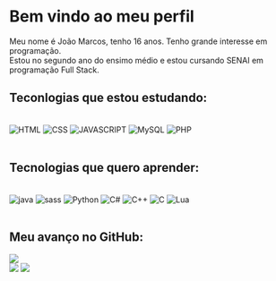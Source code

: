 # Bem vindo ao meu perfil
Meu nome é João Marcos, tenho 16 anos. Tenho grande interesse em programação.<br>
Estou no segundo ano do ensimo médio e estou cursando SENAI em programação Full Stack.<br>

## Teconlogias que estou estudando:
<div style="display_inline_block"><br/>
  <img align="center" alt="HTML" src="https://img.shields.io/badge/HTML5-E34F26?style=for-the-badge&logo=html5&logoColor=white"/>
  <img align="center" alt="CSS" src="https://img.shields.io/badge/CSS3-1572B6?style=for-the-badge&logo=css3&logoColor=white"/>
  <img align="center" alt="JAVASCRIPT" src="https://img.shields.io/badge/JavaScript-F7DF1E?style=for-the-badge&logo=javascript&logoColor=black"/>
  <img align="center" alt="MySQL" src="https://img.shields.io/badge/MySQL-5E4B56?style=for-the-badge&logo=mysql&logoColor=white"/>
  <img align="center" alt="PHP" src="https://img.shields.io/badge/PHP-777BB4?style=for-the-badge&logo=php&logoColor=white"/>
</div> <br>

## Tecnologias que quero aprender:
 <div style="display_inline_block"><br/>
  <img align="center" alt="java" src="https://img.shields.io/badge/Java-ED8B00?style=for-the-badge&logo=openjdk&logoColor=white"/>
  <img align="center" alt="sass" src="https://img.shields.io/badge/Sass-CC6699?style=for-the-badge&logo=sass&logoColor=white"/>
  <img align="center" alt="Python" src="https://img.shields.io/badge/Python-14354C?style=for-the-badge&logo=python&logoColor=white"/>
  <img align="center" alt="C#" src="https://img.shields.io/badge/C%23-239120?style=for-the-badge&logo=c-sharp&logoColor=white"/>
  <img align="center" alt="C++" src="https://img.shields.io/badge/C%2B%2B-00599C?style=for-the-badge&logo=c%2B%2B&logoColor=white"/>
  <img align="center" alt="C" src="https://img.shields.io/badge/C-00599C?style=for-the-badge&logo=c&logoColor=white"/>
  <img align="center" alt="Lua" src="https://img.shields.io/badge/Lua-2C2D72?style=for-the-badge&logo=lua&logoColor=white"/>
 </div> <br>
 
## Meu avanço no GitHub: 

![](https://github-readme-streak-stats.herokuapp.com/?user=joao-sant-ana&theme=dark&hide_border=false)<br>
![](https://github-readme-stats.vercel.app/api?username=joao-sant-ana&theme=dark&hide_border=false&include_all_commits=true&count_private=false)
![](https://github-readme-stats.vercel.app/api/top-langs/?username=joao-sant-ana&theme=dark&hide_border=false&include_all_commits=true&count_private=false&layout=compact)
